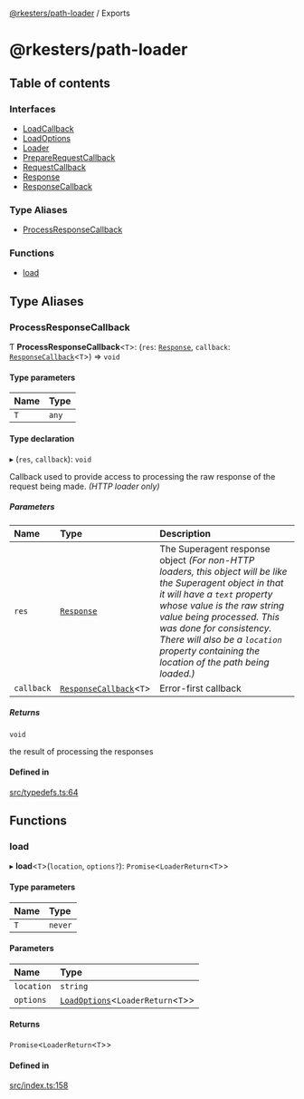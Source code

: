 [@rkesters/path-loader](README.md) / Exports

# @rkesters/path-loader

## Table of contents

### Interfaces

- [LoadCallback](interfaces/LoadCallback.md)
- [LoadOptions](interfaces/LoadOptions.md)
- [Loader](interfaces/Loader.md)
- [PrepareRequestCallback](interfaces/PrepareRequestCallback.md)
- [RequestCallback](interfaces/RequestCallback.md)
- [Response](interfaces/Response.md)
- [ResponseCallback](interfaces/ResponseCallback.md)

### Type Aliases

- [ProcessResponseCallback](modules.md#processresponsecallback)

### Functions

- [load](modules.md#load)

## Type Aliases

### ProcessResponseCallback

Ƭ **ProcessResponseCallback**<`T`\>: (`res`: [`Response`](interfaces/Response.md), `callback`: [`ResponseCallback`](interfaces/ResponseCallback.md)<`T`\>) => `void`

#### Type parameters

| Name | Type |
| :------ | :------ |
| `T` | `any` |

#### Type declaration

▸ (`res`, `callback`): `void`

Callback used to provide access to processing the raw response of the request being made. *(HTTP loader only)*

##### Parameters

| Name | Type | Description |
| :------ | :------ | :------ |
| `res` | [`Response`](interfaces/Response.md) | The Superagent response object *(For non-HTTP loaders, this object will be like the Superagent        object in that it will have a `text` property whose value is the raw string value being processed.  This was done        for consistency.  There will also be a `location` property containing the location of the path being loaded.)* |
| `callback` | [`ResponseCallback`](interfaces/ResponseCallback.md)<`T`\> | Error-first callback |

##### Returns

`void`

the result of processing the responses

#### Defined in

[src/typedefs.ts:64](https://github.com/rkesters/path-loader/blob/e8e5c1c/src/typedefs.ts#L64)

## Functions

### load

▸ **load**<`T`\>(`location`, `options?`): `Promise`<`LoaderReturn`<`T`\>\>

#### Type parameters

| Name | Type |
| :------ | :------ |
| `T` | `never` |

#### Parameters

| Name | Type |
| :------ | :------ |
| `location` | `string` |
| `options` | [`LoadOptions`](interfaces/LoadOptions.md)<`LoaderReturn`<`T`\>\> |

#### Returns

`Promise`<`LoaderReturn`<`T`\>\>

#### Defined in

[src/index.ts:158](https://github.com/rkesters/path-loader/blob/e8e5c1c/src/index.ts#L158)
